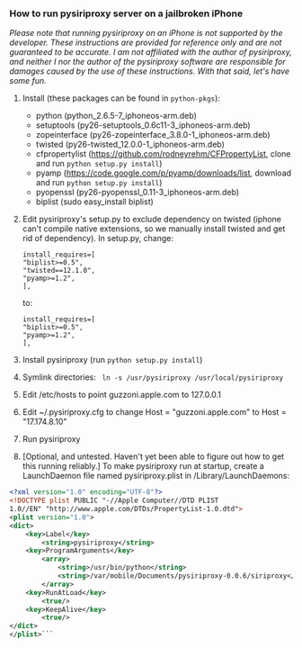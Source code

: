 ### How to run pysiriproxy server on a jailbroken iPhone ###

*Please note that running pysiriproxy on an iPhone is not supported by the developer.  These instructions are provided for reference only and are not guaranteed to be accurate.  I am not affiliated with the author of pysiriproxy, and neither I nor the author of the pysiriproxy software are responsible for damages caused by the use of these instructions.  With that said, let's have some fun.*

1.	Install (these packages can be found in ```python-pkgs```):
	-	python (python_2.6.5-7_iphoneos-arm.deb)
	-	setuptools (py26-setuptools_0.6c11-3_iphoneos-arm.deb)
	-	zopeinterface (py26-zopeinterface_3.8.0-1_iphoneos-arm.deb)
	-	twisted (py26-twisted_12.0.0-1_iphoneos-arm.deb)
	-	cfpropertylist (https://github.com/rodneyrehm/CFPropertyList, clone and run ```python setup.py install```)
	-	pyamp (https://code.google.com/p/pyamp/downloads/list, download and run ```python setup.py install```)
	-	pyopenssl (py26-pyopenssl_0.11-3_iphoneos-arm.deb)
	-	biplist (sudo easy_install biplist)

2.	Edit pysiriproxy's setup.py to exclude dependency on twisted (iphone can't compile native extensions, so we manually install twisted and get rid of dependency).  In setup.py, change:

	```
	install_requires=[
	"biplist>=0.5",
	"twisted==12.1.0",
	"pyamp>=1.2",
	],
	```

	to:

	```
	install_requires=[
	"biplist>=0.5",
	"pyamp>=1.2",
	],
	```

3.	Install pysiriproxy (run ```python setup.py install```)

4.	Symlink directories:
	``` ln -s /usr/pysiriproxy /usr/local/pysiriproxy```

5.	Edit /etc/hosts to point guzzoni.apple.com to 127.0.0.1

6.	Edit ~/.pysiriproxy.cfg to change Host = "guzzoni.apple.com" to Host = "17.174.8.10"

7.	Run pysiriproxy

8.	[Optional, and untested.  Haven't yet been able to figure out how to get this running reliably.]  To make pysiriproxy run at startup, create a LaunchDaemon file named pysiriproxy.plist in /Library/LaunchDaemons:
```xml
<?xml version="1.0" encoding="UTF-8"?>                       
<!DOCTYPE plist PUBLIC "-//Apple Computer//DTD PLIST
1.0//EN" "http://www.apple.com/DTDs/PropertyList-1.0.dtd">
<plist version="1.0">
<dict>
	<key>Label</key>
	    <string>pysiriproxy</string>
	<key>ProgramArguments</key>
	    <array>
	        <string>/usr/bin/python</string>
	        <string>/var/mobile/Documents/pysiriproxy-0.0.6/siriproxy</string>
		</array>
	<key>RunAtLoad</key>
	    <true/>
	<key>KeepAlive</key>
		<true/>
</dict>
</plist>```